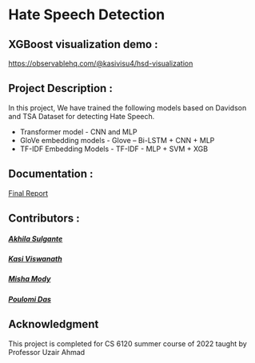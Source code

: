 # Hate Speech Detection

## XGBoost visualization demo :

https://observablehq.com/@kasivisu4/hsd-visualization

## Project Description :

In this project, We have trained the following models based on Davidson and TSA Dataset for detecting Hate Speech. 
 - Transformer model - CNN and MLP
 - GloVe embedding models - Glove – Bi-LSTM + CNN + MLP 
 - TF-IDF Embedding Models - TF-IDF - MLP + SVM + XGB


## Documentation :

[Final Report](https://github.com/kasivisu4/hate-speech-detection/blob/main/HateSpeechDetection_Group9Report.pdf)
<br>


## Contributors :
##### [Akhila Sulgante](https://github.com/Akhilasulgante)
##### [Kasi Viswanath](https://github.com/kasivisu4)
##### [Misha Mody](https://github.com/Misha-Mody)
##### [Poulomi Das](https://github.com/dpoulomi)

## Acknowledgment
This project is completed for CS 6120 summer course of 2022 taught by Professor Uzair Ahmad

